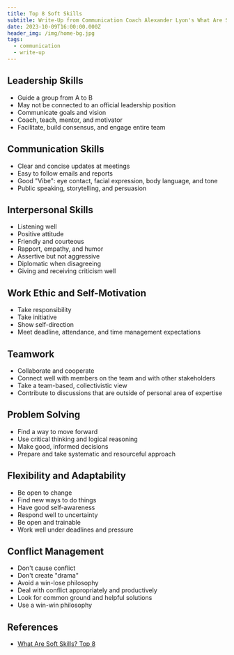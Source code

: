 ```yaml
---
title: Top 8 Soft Skills
subtitle: Write-Up from Communication Coach Alexander Lyon's What Are Soft Skills? Top 8
date: 2023-10-09T16:00:00.000Z
header_img: /img/home-bg.jpg
tags:
  - communication
  - write-up
---
```


## Leadership Skills

* Guide a group from A to B
* May not be connected to an official leadership position
* Communicate goals and vision
* Coach, teach, mentor, and motivator
* Facilitate, build consensus, and engage entire team

## Communication Skills

* Clear and concise updates at meetings
* Easy to follow emails and reports
* Good "Vibe": eye contact, facial expression, body language, and tone
* Public speaking, storytelling, and persuasion

## Interpersonal Skills

* Listening well
* Positive attitude
* Friendly and courteous
* Rapport, empathy, and humor
* Assertive but not aggressive
* Diplomatic when disagreeing
* Giving and receiving criticism well

## Work Ethic and Self-Motivation

* Take responsibility
* Take initiative
* Show self-direction
* Meet deadline, attendance, and time management expectations

## Teamwork

* Collaborate and cooperate
* Connect well with members on the team and with other stakeholders
* Take a team-based, collectivistic view
* Contribute to discussions that are outside of personal area of expertise

## Problem Solving

* Find a way to move forward
* Use critical thinking and logical reasoning
* Make good, informed decisions
* Prepare and take systematic and resourceful approach

## Flexibility and Adaptability

* Be open to change
* Find new ways to do things
* Have good self-awareness
* Respond well to uncertainty
* Be open and trainable
* Work well under deadlines and pressure

## Conflict Management

* Don't cause conflict
* Don't create "drama"
* Avoid a win-lose philosophy
* Deal with conflict appropriately and productively
* Look for common ground and helpful solutions
* Use a win-win philosophy

## References

* [What Are Soft Skills? Top 8](https://youtu.be/hZSARM4VaVs?feature=shared)
